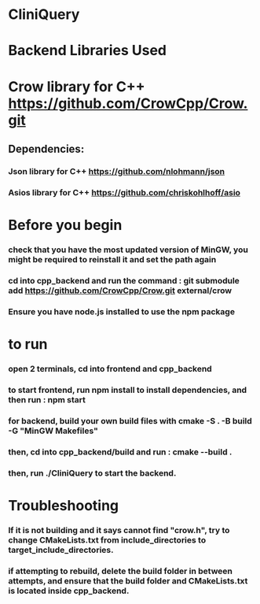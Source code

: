 # CliniQuery

# Backend Libraries Used
# Crow library for C++ https://github.com/CrowCpp/Crow.git
## Dependencies: 
### Json library for C++ https://github.com/nlohmann/json
### Asios library for C++ https://github.com/chriskohlhoff/asio

# Before you begin
### check that you have the most updated version of MinGW, you might be required to reinstall it and set the path again
### cd into cpp_backend and run the command : git submodule add https://github.com/CrowCpp/Crow.git external/crow 
### Ensure you have node.js installed to use the npm package

# to run
### open 2 terminals, cd into frontend and cpp_backend
### to start frontend, run npm install to install dependencies, and then run : npm start
### for backend, build your own build files with cmake -S . -B build -G "MinGW Makefiles"
### then, cd into cpp_backend/build and run : cmake --build .
### then, run ./CliniQuery to start the backend.

# Troubleshooting
### If it is not building and it says cannot find "crow.h", try to change CMakeLists.txt from include_directories to target_include_directories.
### if attempting to rebuild, delete the build folder in between attempts, and ensure that the build folder and CMakeLists.txt is located inside cpp_backend.
